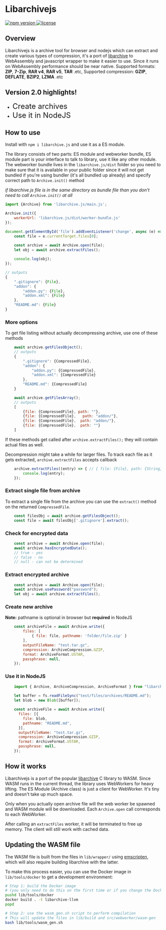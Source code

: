 # Libarchivejs

<p align="left">
  <a href="https://www.npmjs.com/package/libarchive.js">
    <img src="https://img.shields.io/npm/v/libarchive.js.svg"
         alt="npm version">
  </a>
  <a href="https://github.com/nika-begiashvili/libarchivejs/blob/master/LICENSE">
    <img src="https://img.shields.io/npm/l/libarchive.js.svg"
         alt="license">
  </a>
</p>

## Overview

Libarchivejs is a archive tool for browser and nodejs which can extract and create various types of compression, it's a port of [libarchive](https://github.com/libarchive/libarchive) to WebAssembly and javascript wrapper to make it easier to use. Since it runs on WebAssembly performance should be near native. Supported formats: **ZIP**, **7-Zip**, **RAR v4**, **RAR v5**, **TAR** .etc, Supported compression: **GZIP**, **DEFLATE**, **BZIP2**, **LZMA** .etc

## Version 2.0 highlights!

* <font size="5">Create archives</font>
* <font size="5">Use it in NodeJS</font>

## How to use

Install with `npm i libarchive.js` and use it as a ES module.

The library consists of two parts: ES module and webworker bundle, ES module part is your interface to talk to library, use it like any other module. The webworker bundle lives in the `libarchive.js/dist` folder so you need to make sure that it is available in your public folder since it will not get bundled if you're using bundler (it's all bundled up already) and specify correct path to `Archive.init()` method  

*if libarchive.js file is in the same directory as bundle file than you don't need to call `Archive.init()` at all*

```js
import {Archive} from 'libarchive.js/main.js';

Archive.init({
    workerUrl: 'libarchive.js/dist/worker-bundle.js'
});

document.getElementById('file').addEventListener('change', async (e) => {
    const file = e.currentTarget.files[0];

    const archive = await Archive.open(file);
    let obj = await archive.extractFiles();
    
    console.log(obj);
});

// outputs
{
    ".gitignore": {File},
    "addon": {
        "addon.py": {File},
        "addon.xml": {File}
    },
    "README.md": {File}
}

```

### More options

To get file listing without actually decompressing archive, use one of these methods
```js
    await archive.getFilesObject();
    // outputs
    {
        ".gitignore": {CompressedFile},
        "addon": {
            "addon.py": {CompressedFile},
            "addon.xml": {CompressedFile}
        },
        "README.md": {CompressedFile}
    }

    await archive.getFilesArray();
    // outputs
    [
        {file: {CompressedFile}, path: ""},
        {file: {CompressedFile},   path: "addon/"},
        {file: {CompressedFile},  path: "addon/"},
        {file: {CompressedFile},  path: ""}
    ]
```
If these methods get called after `archive.extractFiles();` they will contain actual files as well.

Decompression might take a while for larger files. To track each file as it gets extracted, `archive.extractFiles` accepts callback
```js
    archive.extractFiles((entry) => { // { file: {File}, path: {String} }
        console.log(entry);
    });
```

### Extract single file from archive

To extract a single file from the archive you can use the `extract()` method on the returned `CompressedFile`.

```js
    const filesObj = await archive.getFilesObject();
    const file = await filesObj['.gitignore'].extract();
```

### Check for encrypted data

```js
    const archive = await Archive.open(file);
    await archive.hasEncryptedData();
    // true - yes
    // false - no
    // null - can not be determined
```

### Extract encrypted archive

```js
    const archive = await Archive.open(file);
    await archive.usePassword("password");
    let obj = await archive.extractFiles();
```

### Create new archive

**Note:** pathname is optional in browser but **required** in NodeJS

```js
    const archiveFile = await Archive.write({
        files: [
            { file: file, pathname: 'folder/file.zip' }
        ],
        outputFileName: "test.tar.gz",
        compression: ArchiveCompression.GZIP,
        format: ArchiveFormat.USTAR,
        passphrase: null,
    });

```

### Use it in NodeJS

```js
    import { Archive, ArchiveCompression, ArchiveFormat } from "libarchivejs/dist/libarchive-node.mjs";
    
    let buffer = fs.readFileSync("test/files/archives/README.md");
    let blob = new Blob([buffer]);

    const archiveFile = await Archive.write({
      files: [{ 
        file: blob,
        pathname: "README.md",
      }],
      outputFileName: "test.tar.gz",
      compression: ArchiveCompression.GZIP,
      format: ArchiveFormat.USTAR,
      passphrase: null,
    });
```

## How it works

Libarchivejs is a port of the popular [libarchive](https://github.com/libarchive/libarchive) C library to WASM. Since WASM runs in the current thread, the library uses WebWorkers for heavy lifting. The ES Module (Archive class) is just a client for WebWorker. It's tiny and doesn't take up much space.

Only when you actually open archive file will the web worker be spawned and WASM module will be downloaded. Each `Archive.open` call corresponds to each WebWorker.

After calling an `extractFiles` worker, it will be terminated to free up memory. The client will still work with cached data.

## Updating the WASM file

The WASM file is built from the files in `lib/wrapper/` using [emscripten](https://emscripten.org/), which will also require building libarchive with the latter.

To make this process easier, you can use the Docker image in `lib/tools/docker` to get a development environment:

```sh
# Step 1: build the Docker image
# (you only need to do this on the first time or if you change the Dockerfile)
pushd lib/tools/docker
docker build . -t libarchive-llvm
popd

# Step 2: use the wasm_gen.sh script to perform compilation
# This will update the files in lib/build and src/webworker/wasm-gen
bash lib/tools/wasm_gen.sh
```
